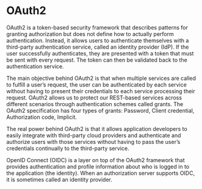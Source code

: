 # OAuth2

OAuth2 is a token-based security framework that describes patterns for granting authorization but does not define how to actually perform authentication. Instead, it allows users to authenticate themselves with a third-party authentication service, called an identity provider (IdP). If the user successfully authenticates, they are presented with a token that must be sent with every request. The token can then be validated back to the authentication service.

The main objective behind OAuth2 is that when multiple services are called to fulfill a user’s request, the user can be authenticated by each service without having to present their credentials to each service processing their request. OAuth2 allows us to protect our REST-based services across different scenarios through authentication schemes called grants. The OAuth2 specification has four types of grants: Password, Client credential, Authorization code, Implicit.

The real power behind OAuth2 is that it allows application developers to easily integrate with third-party cloud providers and authenticate and authorize users with those services without having to pass the user’s credentials continually to the third-party service.

OpenID Connect (OIDC) is a layer on top of the OAuth2 framework that provides authentication and profile information about who is logged in to the application (the identity). When an authorization server supports OIDC, it is sometimes called an identity provider.
